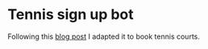 # Tennis sign up bot
Following this [blog post](https://tmonty.tech/create-an-automated-web-bot-with-selenium-in-python) I adapted it to book tennis courts.

